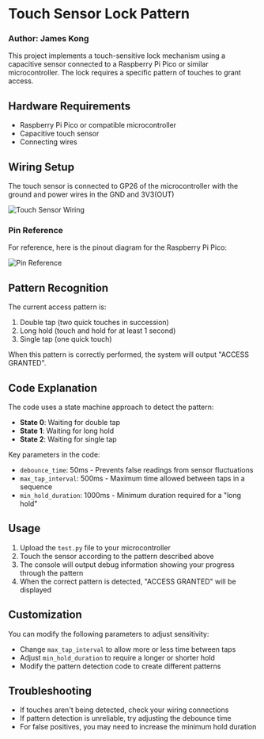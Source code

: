 # Touch Sensor Lock Pattern
### Author: James Kong

This project implements a touch-sensitive lock mechanism using a capacitive sensor connected to a Raspberry Pi Pico or similar microcontroller. The lock requires a specific pattern of touches to grant access.

## Hardware Requirements

- Raspberry Pi Pico or compatible microcontroller
- Capacitive touch sensor
- Connecting wires

## Wiring Setup

The touch sensor is connected to GP26 of the microcontroller with the ground and power wires in the GND and 3V3(OUT)

![Touch Sensor Wiring](../web_UI/static/images/touch_setup.png)

### Pin Reference

For reference, here is the pinout diagram for the Raspberry Pi Pico:

![Pin Reference](../web_UI/static/images/Pin_Reference.png)

## Pattern Recognition

The current access pattern is:
1. Double tap (two quick touches in succession)
2. Long hold (touch and hold for at least 1 second)
3. Single tap (one quick touch)

When this pattern is correctly performed, the system will output "ACCESS GRANTED".

## Code Explanation

The code uses a state machine approach to detect the pattern:

- **State 0**: Waiting for double tap
- **State 1**: Waiting for long hold
- **State 2**: Waiting for single tap

Key parameters in the code:
- `debounce_time`: 50ms - Prevents false readings from sensor fluctuations
- `max_tap_interval`: 500ms - Maximum time allowed between taps in a sequence
- `min_hold_duration`: 1000ms - Minimum duration required for a "long hold"

## Usage

1. Upload the `test.py` file to your microcontroller
2. Touch the sensor according to the pattern described above
3. The console will output debug information showing your progress through the pattern
4. When the correct pattern is detected, "ACCESS GRANTED" will be displayed

## Customization

You can modify the following parameters to adjust sensitivity:

- Change `max_tap_interval` to allow more or less time between taps
- Adjust `min_hold_duration` to require a longer or shorter hold
- Modify the pattern detection code to create different patterns

## Troubleshooting

- If touches aren't being detected, check your wiring connections
- If pattern detection is unreliable, try adjusting the debounce time
- For false positives, you may need to increase the minimum hold duration
